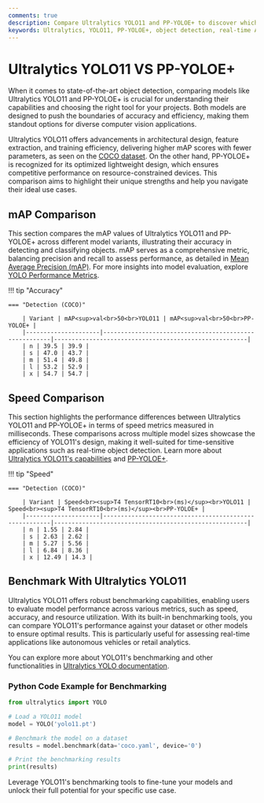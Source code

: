 ```yaml
---
comments: true
description: Compare Ultralytics YOLO11 and PP-YOLOE+ to discover which model excels in object detection, real-time AI, and edge AI applications. Explore their performance, speed, and accuracy for cutting-edge computer vision tasks.  
keywords: Ultralytics, YOLO11, PP-YOLOE+, object detection, real-time AI, edge AI, computer vision, AI models, YOLO series, AI performance
---
```


# Ultralytics YOLO11 VS PP-YOLOE+

When it comes to state-of-the-art object detection, comparing models like Ultralytics YOLO11 and PP-YOLOE+ is crucial for understanding their capabilities and choosing the right tool for your projects. Both models are designed to push the boundaries of accuracy and efficiency, making them standout options for diverse computer vision applications.

Ultralytics YOLO11 offers advancements in architectural design, feature extraction, and training efficiency, delivering higher mAP scores with fewer parameters, as seen on the [COCO dataset](https://docs.ultralytics.com/datasets/detect/coco/). On the other hand, PP-YOLOE+ is recognized for its optimized lightweight design, which ensures competitive performance on resource-constrained devices. This comparison aims to highlight their unique strengths and help you navigate their ideal use cases.


## mAP Comparison

This section compares the mAP values of Ultralytics YOLO11 and PP-YOLOE+ across different model variants, illustrating their accuracy in detecting and classifying objects. mAP serves as a comprehensive metric, balancing precision and recall to assess performance, as detailed in [Mean Average Precision (mAP)](https://www.ultralytics.com/glossary/mean-average-precision-map). For more insights into model evaluation, explore [YOLO Performance Metrics](https://docs.ultralytics.com/guides/yolo-performance-metrics/).


!!! tip "Accuracy"

	=== "Detection (COCO)"

		| Variant | mAP<sup>val<br>50<br>YOLO11 | mAP<sup>val<br>50<br>PP-YOLOE+ |
		|---------------------|-------------------------------------------------------|-------------------------------------------------------|
		| n | 39.5 | 39.9 |
		| s | 47.0 | 43.7 |
		| m | 51.4 | 49.8 |
		| l | 53.2 | 52.9 |
		| x | 54.7 | 54.7 |
		

## Speed Comparison

This section highlights the performance differences between Ultralytics YOLO11 and PP-YOLOE+ in terms of speed metrics measured in milliseconds. These comparisons across multiple model sizes showcase the efficiency of YOLO11's design, making it well-suited for time-sensitive applications such as real-time object detection. Learn more about [Ultralytics YOLO11's capabilities](https://docs.ultralytics.com/models/yolo11/) and [PP-YOLOE+](https://github.com/PaddlePaddle/PaddleDetection).


!!! tip "Speed"

	=== "Detection (COCO)"

		| Variant | Speed<br><sup>T4 TensorRT10<br>(ms)</sup><br>YOLO11 | Speed<br><sup>T4 TensorRT10<br>(ms)</sup><br>PP-YOLOE+ |
		|---------------------|-------------------------------------------------------|-------------------------------------------------------|
		| n | 1.55 | 2.84 |
		| s | 2.63 | 2.62 |
		| m | 5.27 | 5.56 |
		| l | 6.84 | 8.36 |
		| x | 12.49 | 14.3 |

## Benchmark With Ultralytics YOLO11

Ultralytics YOLO11 offers robust benchmarking capabilities, enabling users to evaluate model performance across various metrics, such as speed, accuracy, and resource utilization. With its built-in benchmarking tools, you can compare YOLO11's performance against your dataset or other models to ensure optimal results. This is particularly useful for assessing real-time applications like autonomous vehicles or retail analytics.

You can explore more about YOLO11's benchmarking and other functionalities in [Ultralytics YOLO documentation](https://docs.ultralytics.com/guides/).

### Python Code Example for Benchmarking

```python
from ultralytics import YOLO

# Load a YOLO11 model
model = YOLO('yolo11.pt')

# Benchmark the model on a dataset
results = model.benchmark(data='coco.yaml', device='0')

# Print the benchmarking results
print(results)
```

Leverage YOLO11's benchmarking tools to fine-tune your models and unlock their full potential for your specific use case.
